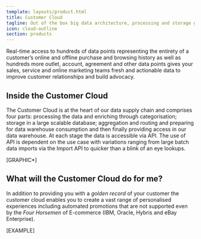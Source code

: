 ```yaml
---
template: layouts/product.html
title: Customer Cloud
tagline: Out of the box big data architecture, processing and storage giving you a <strong>golden record</strong> of your customer.
icon: cloud-outline
section: products
---
```


Real-time access to hundreds of data points representing the entirety of a customer’s online and offline purchase and browsing history as well as hundreds more outlet, account, agreement and other data points gives your sales, service and online marketing teams fresh and actionable data to improve customer relationships and build advocacy.

## Inside the Customer Cloud

The Customer Cloud is at the heart of our data supply chain and comprises four parts: processing the data and enriching through categorisation; storage in a large scalable database; aggregation and routing and preparing for data warehouse consumption and then finally providing access in our data warehouse. At each stage the data is accessible via API. The use of API is dependent on the use case with variations ranging from large batch data imports via the Import API to quicker than a blink of an eye lookups.

[GRAPHIC*]

## What will the Customer Cloud do for me?

In addition to providing you with a *golden record* of your customer the customer cloud enables you to create a vast range of personalised experiences including automated promotions that are not supported even by the *Four Horsemen* of E-commerce (IBM, Oracle, Hybris and eBay Enterprise). 

[EXAMPLE]